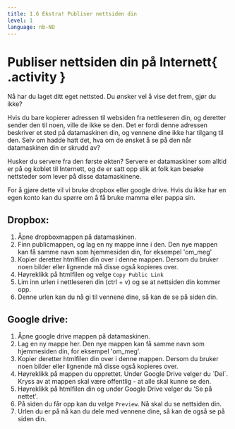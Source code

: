 ```yaml
---
title: 1.6 Ekstra! Publiser nettsiden din
level: 1
language: nb-NO
---
```

# Publiser nettsiden din på Internett{ .activity }

Nå har du laget ditt eget nettsted. Du ønsker vel å vise det frem, gjør du ikke?

Hvis du bare kopierer adressen til websiden fra nettleseren din, og deretter sender den til noen, ville de ikke se den. Det er fordi denne adressen beskriver et sted på datamaskinen din, og vennene dine ikke har tilgang til den. Selv om hadde hatt det, hva om de ønsket å se på den når datamaskinen din er skrudd av?

Husker du servere fra den første økten? Servere er datamaskiner som alltid er på og koblet til Internett, og de er satt opp slik at folk kan besøke nettsteder som lever på disse datamaskinene.

For å gjøre dette vil vi bruke dropbox eller google drive. Hvis du ikke har en egen konto kan du spørre om å få bruke mamma eller pappa sin.

## Dropbox:

1. Åpne dropboxmappen på datamaskinen.
2. Finn publicmappen, og lag en ny mappe inne i den. Den nye mappen kan få samme navn som hjemmesiden din, for eksempel 'om_meg'
3. Kopier deretter htmlfilen din over i denne mappen. Dersom du bruker noen bilder eller lignende må disse også kopieres over.
4. Høyreklikk på htmlfilen og velge `Copy Public Link`
5. Lim inn urlen i nettleseren din (ctrl + v) og se at nettsiden din kommer opp.
6. Denne urlen kan du nå gi til vennene dine, så kan de se på siden din.

## Google drive:

1. Åpne google drive mappen på datamaskinen.
2. Lag en ny mappe her. Den nye mappen kan få samme navn som hjemmesiden din, for eksempel 'om_meg'.
3. Kopier deretter htmlfilen din over i denne mappen. Dersom du bruker noen bilder eller lignende må disse også kopieres over.
4. Høyreklikk på mappen du opprettet. Under Google Drive velger du ´Del´. Kryss av at mappen skal være offentlig - at alle skal kunne se den.
5. Høyreklikk på htmlfilen din og under Google Drive velger du 'Se på nettet'.
6. På siden du får opp kan du velge `Preview`. Nå skal du se nettsiden din.
7. Urlen du er på nå kan du dele med vennene dine, så kan de også se på siden din.
